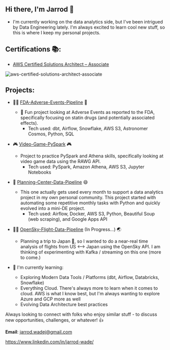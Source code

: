 ## Hi there, I'm Jarrod 👋

- I'm currently working on the data analytics side, but I've been intrigued by Data Engineering lately. I'm always excited to learn cool new stuff, so this is where I keep my personal projects. 

## Certifications 📚:
- [AWS Certified Solutions Architect – Associate](https://www.credly.com/badges/f676d316-c626-4c69-81ec-7dadc9646478/public_url)

![aws-certified-solutions-architect-associate](https://github.com/user-attachments/assets/0cc39d70-e9bc-48bd-9bfb-30c30a491eb1)

## Projects:
- :man_health_worker: [FDA-Adverse-Events-Pipeline](https://github.com/JarrodWade/fda-adverse-events-pipeline) 💊
  - 🏥 Fun project looking at Adverse Events as reported to the FDA, specifically focusing on statin drugs (and potentially associated effects).
    - Tech used: dbt, Airflow, Snowflake, AWS S3, Astronomer Cosmos, Python, SQL
   
- :video_game: [Video-Game-PySpark](https://github.com/JarrodWade/video-game-pyspark) :video_game:
  - Project to practice PySpark and Athena skills, specifically looking at video game data using the RAWG API.
    - Tech used: PySpark, Amazon Athena, AWS S3, Jupyter Notebooks
     
- 📜 [Planning-Center-Data-Pipeline](https://github.com/JarrodWade/planning-center-data-pipeline) 😄
  - This one actually gets used every month to support a data analytics project in my own personal community. This project started with automating some repetitive monthly tasks with Python and quickly evolved into a mini-DE project.
    - Tech used: Airflow, Docker, AWS S3, Python, Beautiful Soup (web scraping), and Google Apps API
     
- :pilot: [OpenSky-Flight-Data-Pipeline](https://github.com/JarrodWade/opensky-flight-data-pipeline) (In Progress...) :earth_asia:
  - Planning a trip to Japan :japan:, so I wanted to do a near-real time analysis of flights from US <--> Japan using the OpenSky API. I am thinking of experimenting with Kafka / streaming on this one  (more to come.)

- 🌱 I'm currently learning: 
    - Exploring Modern Data Tools / Platforms (dbt, Airflow, Databricks, Snowflake)
    - Everything Cloud. There's always more to learn when it comes to cloud. AWS is what I know best, but I'm always wanting to explore Azure and GCP more as well
    - Evolving Data Architecture best practices

Always looking to connect with folks who enjoy similar stuff - to discuss new opportunities, challenges, or whatever! 👍

**Email**: jarrod.wadej@gmail.com

https://www.linkedin.com/in/jarrod-wade/
